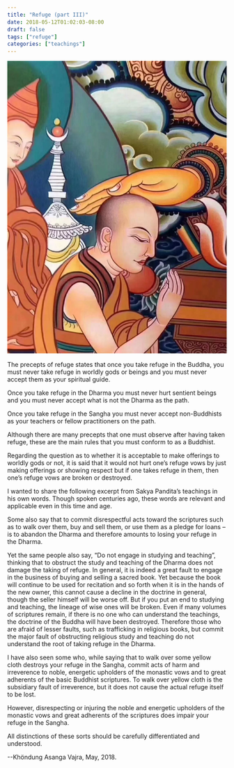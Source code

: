 ```yaml
---
title: "Refuge (part III)"
date: 2018-05-12T01:02:03-08:00
draft: false
tags: ["refuge"]
categories: ["teachings"]
---
```



![img](https://raw.githubusercontent.com/thogmedorje/up/master/uPic/640-20200510113845540.jpeg)


The precepts of refuge states that once you take refuge in the Buddha, you must never take refuge in worldly gods or beings and you must never accept them as your spiritual guide.

Once you take refuge in the Dharma you must never hurt sentient beings and you must never accept what is not the Dharma as the path.

Once you take refuge in the Sangha you must never accept non-Buddhists as your teachers or fellow practitioners on the path.

Although there are many precepts that one must observe after having taken refuge, these are the main rules that you must conform to as a Buddhist.

Regarding the question as to whether it is acceptable to make offerings to worldly gods or not, it is said that it would not hurt one’s refuge vows by just making offerings or showing respect but if one takes refuge in them, then one’s refuge vows are broken or destroyed.



I wanted to share the following excerpt from Sakya Pandita’s teachings in his own words.  Though spoken centuries ago, these words are relevant and applicable even in this time and age.

Some also say that to commit disrespectful acts toward the scriptures such as to walk over them, buy and sell them, or use them as a pledge for loans – is to abandon the Dharma and therefore amounts to losing your refuge in the Dharma.

Yet the same people also say, “Do not engage in studying and teaching”, thinking that to obstruct the study and teaching of the Dharma does not damage the taking of refuge.  In general, it is indeed a great fault to engage in the business of buying and selling a sacred book.  Yet because the book will continue to be used for recitation and so forth when it is in the hands of the new owner, this cannot cause a decline in the doctrine in general, though the seller himself will be worse off. But if you put an end to studying and teaching, the lineage of wise ones will be broken.  Even if many volumes of scriptures remain, if there is no one who can understand the teachings, the doctrine of the Buddha will have been destroyed.  Therefore those who are afraid of lesser faults, such as trafficking in religious books, but commit the major fault of obstructing religious study and teaching do not understand the root of taking refuge in the Dharma. 

I have also seen some who, while saying that to walk over some yellow cloth destroys your refuge in the Sangha, commit acts of harm and irreverence to noble, energetic upholders of the monastic vows and to great adherents of the basic Buddhist scriptures.  To walk over yellow cloth is the subsidiary fault of irreverence, but it does not cause the actual refuge itself to be lost.

However, disrespecting or injuring the noble and energetic upholders of the monastic vows and great adherents of the scriptures does impair your refuge in the Sangha.

All distinctions of these sorts should be carefully differentiated and understood.

--Khöndung Asanga Vajra, May, 2018.
